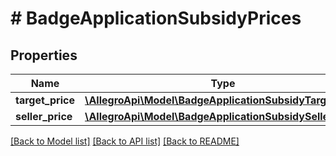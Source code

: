 # # BadgeApplicationSubsidyPrices

## Properties

Name | Type | Description | Notes
------------ | ------------- | ------------- | -------------
**target_price** | [**\AllegroApi\Model\BadgeApplicationSubsidyTargetPrice**](BadgeApplicationSubsidyTargetPrice.md) |  | [optional]
**seller_price** | [**\AllegroApi\Model\BadgeApplicationSubsidySellerPrice**](BadgeApplicationSubsidySellerPrice.md) |  | [optional]

[[Back to Model list]](../../README.md#models) [[Back to API list]](../../README.md#endpoints) [[Back to README]](../../README.md)

